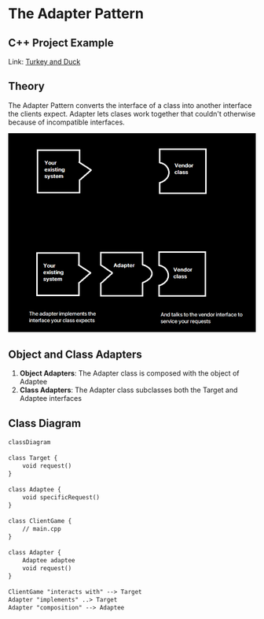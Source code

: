 # The Adapter Pattern

## C++ Project Example
Link: [Turkey and Duck](https://github.com/akormous/design-patterns/tree/main/Code/AdapterPattern/)

## Theory

The Adapter Pattern converts the interface of a class into another interface the clients expect. Adapter lets clases work together that couldn't otherwise because of incompatible interfaces.


![Adapter Pattern](../public/AdapterPattern.png)

## Object and Class Adapters

1. **Object Adapters**: The Adapter class is composed with the object of Adaptee
2. **Class Adapters**: The Adapter class subclasses both the Target and Adaptee interfaces

## Class Diagram

```mermaid
classDiagram

class Target {
    void request()
}

class Adaptee {
    void specificRequest()
}

class ClientGame {
    // main.cpp
}

class Adapter {
    Adaptee adaptee
    void request()
}

ClientGame "interacts with" --> Target
Adapter "implements" ..> Target
Adapter "composition" --> Adaptee

```